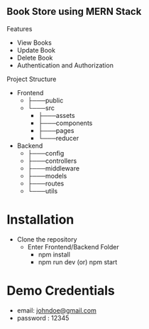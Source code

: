 ## Book Store using MERN Stack

Features

- View Books
- Update Book
- Delete Book
- Authentication and Authorization

Project Structure

- Frontend
  - ├───public
  - └───src
    - ├───assets
    - ├───components
    - ├───pages
    - └───reducer
- Backend
  - ├───config
  - ├───controllers
  - ├───middleware
  - ├───models
  - ├───routes
  - └───utils

# Installation

- Clone the repository
  - Enter Frontend/Backend Folder
    - npm install
    - npm run dev (or) npm start
   
# Demo Credentials
 - email: johndoe@gmail.com
 - password : 12345
